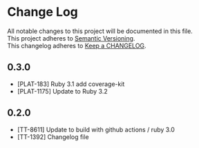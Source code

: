 # Change Log

All notable changes to this project will be documented in this file.  
This project adheres to [Semantic Versioning](http://semver.org/).  
This changelog adheres to [Keep a CHANGELOG](http://keepachangelog.com/).

## 0.3.0

- [PLAT-183] Ruby 3.1 add coverage-kit
- [PLAT-1175] Update to Ruby 3.2

## 0.2.0

- [TT-8611] Update to build with github actions / ruby 3.0
- [TT-1392] Changelog file
